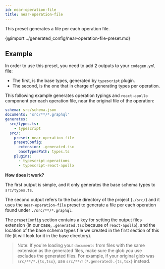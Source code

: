```yaml
---
id: near-operation-file
title: near-operation-file
---
```


This preset generates a file per each operation file.

{@import ../generated_config/near-operation-file-preset.md}

## Example

In order to use this preset, you need to add 2 outputs to your `codegen.yml` file:

- The first, is the base types, generated by `typescript` plugin.
- The second, is the one that in charge of generating types per operation.

This following example generates operation typings and `react-apollo` component per each operation file, near the original file of the operation:

```yml
schema: src/schema.json
documents: 'src/**/*.graphql'
generates:
  src/types.ts:
    - typescript
  src/:
    preset: near-operation-file
    presetConfig:
      extension: .generated.tsx
      baseTypesPath: types.ts
    plugins:
      - typescript-operations
      - typescript-react-apollo
```

**How does it work?**

The first output is simple, and it only generates the base schema types to `src/types.ts`.

The second output refers to the base directory of the project (`./src/`) and it uses the `near-operation-file` preset to generate a file per each operation found under `./src/**/*.graphql`.

The `presetConfig` section contains a key for setting the output files extension (in our case, `.generated.tsx` because of `react-apollo`), and the location of the base schema types file we created in the first section of this file (it will look for it in the base directory).

> Note: If you're loading your `documents` from files with the same extension as the generated files, make sure the glob you use excludes the generated files. For example, if your original glob was `src/**/*.{ts,tsx}`, use `src/**/!(*.generated).{ts,tsx}` instead.
